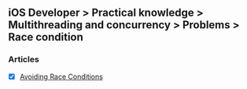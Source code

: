 ## iOS Developer > Practical knowledge > Multithreading and concurrency > Problems > Race condition

### Articles
- [X] [Avoiding Race Conditions](https://developer.apple.com/library/content/documentation/Security/Conceptual/SecureCodingGuide/Articles/RaceConditions.html)


